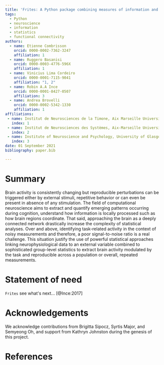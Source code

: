 ```yaml
---
title: 'Frites: A Python package combining measures of information and group-level statistics to extract cognitive brain networks'
tags:
  - Python
  - neuroscience
  - information
  - statistics
  - functional connectivity
authors:
  - name: Etienne Combrisson
    orcid: 0000-0002-7362-3247
    affiliation: 1
  - name: Ruggero Basanisi
    orcid: 0000-0003-4776-596X
    affiliation: 1
  - name: Vinicius Lima Cordeiro
    orcid: 0000-0001-7115-9041
    affiliation: "1, 2"
  - name: Robin A.A Ince
    orcid: 0000-0001-8427-0507
    affiliation: 3
  - name: Andrea Brovelli
    orcid: 0000-0002-5342-1330
    affiliation: 1
affiliations:
 - name: Institut de Neurosciences de la Timone, Aix Marseille Université, UMR 7289 CNRS, 13005, Marseille, France
   index: 1
 - name: Institut de Neurosciences des Systèmes, Aix-Marseille Université, UMR 1106 Inserm, 13005, Marseille, France
   index: 2
 - name: Institute of Neuroscience and Psychology, University of Glasgow, Glasgow, UK
   index: 3
date: 01 September 2021
bibliography: paper.bib

---
```


# Summary

Brain activity is consistently changing but reproducible perturbations can be
triggered either by external stimuli, repetitive behavior or can even be present
in absence of any stimulation. The field of computational neuroscience aims to
extract and quantify emerging patterns occurring during cognition, understand
how information is locally processed such as how brain regions coordinate.
That said, approaching the brain as a deeply connected network drastically
increase the complexity of statistical analyses. Over and above, identifying
task-related activity in the context of noisy measurements and therefore, a poor
signal-to-noise ratio is a real challenge. This situation justify the use of
powerful statistical approaches linking neurophysiological data to an external
variable combined to sophisticated group-level statistics to extract brain activity
modulated by the task and reproducible across a population or overall, repeated
measurements.

# Statement of need

`Frites` see what's next... [@Ince:2017]

# Acknowledgements

We acknowledge contributions from Brigitta Sipocz, Syrtis Major, and Semyeong
Oh, and support from Kathryn Johnston during the genesis of this project.

# References

